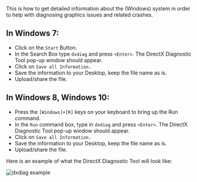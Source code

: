 This is how to get detailed information about the (Windows) system in order to help with diagnosing graphics issues and related crashes.

## In Windows 7:

* Click on the `Start` Button.
* In the Search Box type `dxdiag` and press `<Enter>`. The DirectX Diagnostic Tool pop-up window should appear.
* Click on `Save all Information.`
* Save the information to your Desktop, keep the file name as is.
* Upload/share the file.

## In Windows 8, Windows 10:
* Press the `[Windows]+[R]` keys on your keyboard to bring up the Run command.
* In the `Run` command box, type in `dxdiag` and press `<Enter>`. The DirectX Diagnostic Tool pop-up window should appear.
* Click on `Save all Information.`
* Save the information to your Desktop, keep the file name as is.
* Upload/share the file.

Here is an example of what the DirectX Diagnostic Tool will look like:

![dxdiag example](https://user-images.githubusercontent.com/203326/34328124-4489aa8e-e8d6-11e7-9984-0f5e8561564b.png)